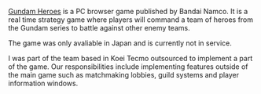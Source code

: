 [Gundam Heroes](https://www.gematsu.com/2018/01/gundam-heroes-announced-pc-browser) is a PC browser game published by Bandai Namco. It is a real time strategy game  where players will command a team of heroes from the Gundam series to battle against other enemy teams.
                    
The game was only avaliable in Japan and is currently not in service. 

I was part of the team based in Koei Tecmo outsourced to implement a part of the game. Our responsibilities include implementing features outside of the main game such as matchmaking lobbies, guild systems and player information windows.
